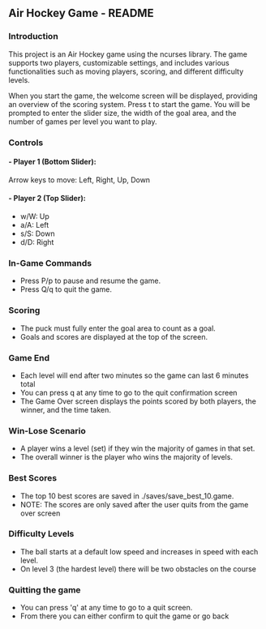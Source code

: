 ## Air Hockey Game - README
### Introduction

This project is an Air Hockey game using the ncurses library. The game supports two players, customizable settings, and includes various functionalities such as moving players, scoring, and different difficulty levels.

When you start the game, the welcome screen will be displayed, providing an overview of the scoring system. Press t to start the game.
You will be prompted to enter the slider size, the width of the goal area, and the number of games per level you want to play.

### Controls
#### - Player 1 (Bottom Slider):
Arrow keys to move: Left, Right, Up, Down

#### - Player 2 (Top Slider):
- w/W: Up
- a/A: Left
- s/S: Down
- d/D: Right

### In-Game Commands
- Press P/p to pause and resume the game.
- Press Q/q to quit the game.

### Scoring
- The puck must fully enter the goal area to count as a goal.
- Goals and scores are displayed at the top of the screen.

### Game End
- Each level will end after two minutes so the game can last 6 minutes total
- You can press q at any time to go to the quit confirmation screen
- The Game Over screen displays the points scored by both players, the winner, and the time taken.

### Win-Lose Scenario
- A player wins a level (set) if they win the majority of games in that set.
- The overall winner is the player who wins the majority of levels.

### Best Scores
- The top 10 best scores are saved in ./saves/save_best_10.game.
- NOTE: The scores are only saved after the user quits from the game over screen

### Difficulty Levels
- The ball starts at a default low speed and increases in speed with each level.
- On level 3 (the hardest level) there will be two obstacles on the course

### Quitting the game
- You can press 'q' at any time to go to a quit screen.
- From there you can either confirm to quit the game or go back



